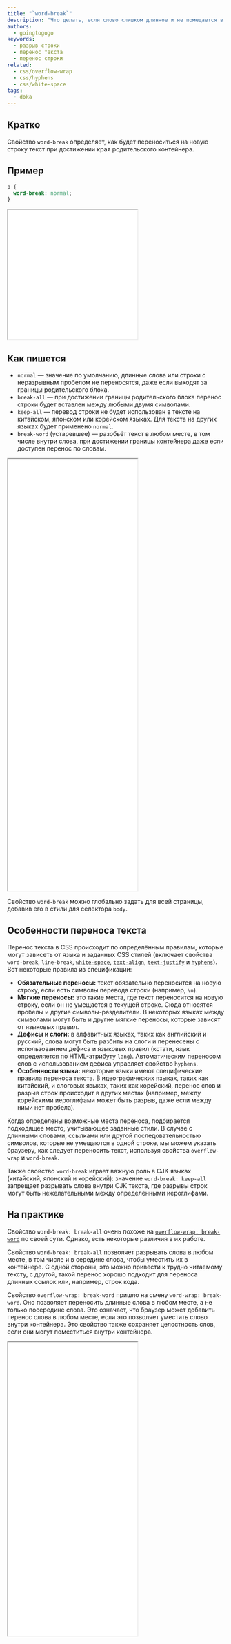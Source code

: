 ```yaml
---
title: "`word-break`"
description: "Что делать, если слово слишком длинное и не помещается в блок целиком?"
authors:
  - goingtogogo
keywords:
  - разрыв строки
  - перенос текста
  - перенос строки
related:
  - css/overflow-wrap
  - css/hyphens
  - css/white-space
tags:
  - doka
---
```


## Кратко

Свойство `word-break` определяет, как будет переноситься на новую строку текст при достижении края родительского контейнера.

## Пример

```css
p {
  word-break: normal;
}
```

<iframe title="Очень длинный термин" src="demos/default/" height="300"></iframe>

## Как пишется

- `normal` — значение по умолчанию, длинные слова или строки с неразрывным пробелом не переносятся, даже если выходят за границы родительского блока.
- `break-all` — при достижении границы родительского блока перенос строки будет вставлен между любыми двумя символами.
- `keep-all` — перевод строки не будет использован в тексте на китайском, японском или корейском языках. Для текста на других языках будет применено `normal`.
- `break-word` (устаревшее) — разобьёт текст в любом месте, в том числе внутри слова, при достижении границы контейнера даже если доступен перенос по словам.

<iframe title="Разные значения" src="demos/every/" height="1000"></iframe>

Свойство `word-break` можно глобально задать для всей страницы, добавив его в стили для селектора `body`.

## Особенности переноса текста

Перенос текста в CSS происходит по определённым правилам, которые могут зависеть от языка и заданных CSS стилей (включает свойства `word-break`, `line-break`, [`white-space`](/css/white-space/), [`text-align`](/css/text-align/), [`text-justify`](/css/text-justify/) и [`hyphens`](/css/hyphens/)). Вот некоторые правила из спецификации:

- **Обязательные переносы:** текст обязательно переносится на новую строку, если есть символы перевода строки (например, `\n`).
- **Мягкие переносы:** это такие места, где текст переносится на новую строку, если он не умещается в текущей строке. Сюда относятся пробелы и другие символы-разделители. В некоторых языках между символами могут быть и другие мягкие переносы, которые зависят от языковых правил.
- **Дефисы и слоги:** в алфавитных языках, таких как английский и русский, слова могут быть разбиты на слоги и перенесены с использованием дефиса и языковых правил (кстати, язык определяется по HTML-атрибуту `lang`). Автоматическим переносом слов с использованием дефиса управляет свойство `hyphens`.
- **Особенности языка:** некоторые языки имеют специфические правила переноса текста. В идеографических языках, таких как китайский, и слоговых языках, таких как корейский, перенос слов и разрыв строк происходит в других местах (например, между корейскими иероглифами может быть разрыв, даже если между ними нет пробела).

Когда определены возможные места переноса, подбирается подходящее место, учитывающее заданные стили. В случае с длинными словами, ссылками или другой последовательностью символов, которые не умещаются в одной строке, мы можем указать браузеру, как следует переносить текст, используя свойства `overflow-wrap` и `word-break`.

Также свойство `word-break` играет важную роль в CJK языках (китайский, японский и корейский): значение `word-break: keep-all` запрещает разрывать слова внутри CJK текста, где разрывы строк могут быть нежелательными между определёнными иероглифами.

## На практике

Свойство `word-break: break-all` очень похоже на [`overflow-wrap: break-word`](/css/overflow-wrap/) по своей сути. Однако, есть некоторые различия в их работе.

Свойство `word-break: break-all` позволяет разрывать слова в любом месте, в том числе и в середине слова, чтобы уместить их в контейнере. С одной стороны, это можно привести к трудно читаемому тексту, с другой, такой перенос хорошо подходит для переноса длинных ссылок или, например, строк кода.

Свойство `overflow-wrap: break-word` пришло на смену `word-wrap: break-word`. Оно позволяет переносить длинные слова в любом месте, а не только посередине слова. Это означает, что браузер может добавить перенос слова в любом месте, если это позволяет уместить слово внутри контейнера. Это свойство также сохраняет целостность слов, если они могут поместиться внутри контейнера.

<iframe title="Сравнение word-break и overflow-wrap" src="demos/overflow-wrap/" height="680"></iframe>
